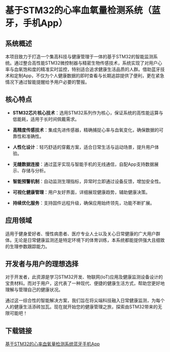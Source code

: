 # 基于STM32的心率血氧量检测系统（蓝牙，手机App）

## 系统概述

本项目致力于打造一个集高科技与健康管理于一体的基于STM32的智能监测系统。通过整合高性能STM32微控制器与精密生物传感技术，系统实现了对用户心率与血氧饱和度的精准实时监控，特别适合追求健康生活品质的人群。借助蓝牙技术和定制App，不仅为个人健康数据的即时查看与长期追踪提供了便利，更在紧急情况下通过智能提醒给予用户必要的警报。

## 核心特点

- **STM32芯片核心技术**：选用STM32系列作为核心，保证系统的高性能运算与低能耗，适用于长时间佩戴需求。
  
- **高精度传感技术**：集成先进传感器，精确捕捉心率与血氧变化，确保数据的可靠性和准确性。
  
- **人性化设计**：轻巧舒适的穿戴方案，适合日常生活与运动场景，提升用户体验。
  
- **无缝数据连接**：通过蓝牙实现与智能手机的无线通信，自配App支持数据展示、存储与分析。
  
- **智能预警机制**：自动监测生理指标，异常时立即通过设备反馈，增加安全性。
  
- **可视化健康管理**：用户友好界面，详细展现健康趋势，辅助健康决策。
  
- **持续优化服务**：支持固件远程升级，确保应用始终领先，功能不断扩展。

## 应用领域

适用于健身爱好者、慢性病患者、医疗专业人士以及关心日常健康的广大用户群体。无论是日常健康监测还是特定环境下的体育训练，本系统都能提供强大且细致的生理参数跟踪能力。

## 开发者与用户的理想选择

对于开发者，此资源是学习STM32开发、物联网(IoT)应用及健康监测设备设计的宝贵材料。而对于用户，这代表了一种现代、便捷的健康生活方式，帮助您更好地理解与管理自己的健康状况。

通过这一综合性的智能解决方案，我们旨在将尖端科技融入日常健康监测，为每个人的健康生活添砖加瓦。现在就开始您的健康管理之旅，探索由STM32带来的无限可能吧！

## 下载链接

[基于STM32的心率血氧量检测系统蓝牙手机App](https://pan.quark.cn/s/f6053bef968f)